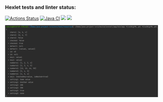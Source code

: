 ### Hexlet tests and linter status:
[![Actions Status](https://github.com/adm1341/java-project-lvl2/workflows/hexlet-check/badge.svg)](https://github.com/adm1341/java-project-lvl2/actions)
[![Java CI](https://github.com/adm1341/java-project-lvl2/actions/workflows/main.yml/badge.svg)](https://github.com/adm1341/java-project-lvl2/actions/workflows/main.yml)
<a href="https://codeclimate.com/github/adm1341/java-project-lvl2/maintainability"><img src="https://api.codeclimate.com/v1/badges/0f0296dae92ce44dc15d/maintainability" /></a>
<a href="https://codeclimate.com/github/adm1341/java-project-lvl2/test_coverage"><img src="https://api.codeclimate.com/v1/badges/0f0296dae92ce44dc15d/test_coverage" /></a>

![](resources/Img1.png)
